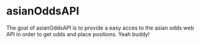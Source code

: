 # asianOddsAPI

The goal of asianOddsAPI is to provide a easy acces to the asian odds web API in order to get odds and place positions. Yeah buddy!

